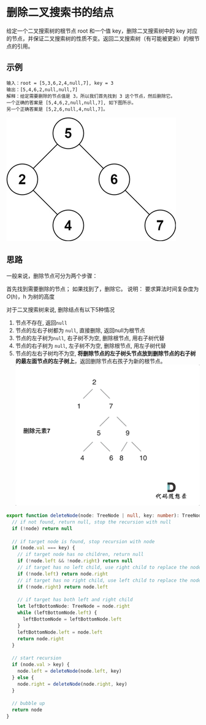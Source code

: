# 删除二叉搜索书的结点

给定一个二叉搜索树的根节点 root 和一个值 key，删除二叉搜索树中的 key 对应的节点，并保证二叉搜索树的性质不变。返回二叉搜索树（有可能被更新）的根节点的引用。

## 示例 

```
输入：root = [5,3,6,2,4,null,7], key = 3
输出：[5,4,6,2,null,null,7]
解释：给定需要删除的节点值是 3，所以我们首先找到 3 这个节点，然后删除它。
一个正确的答案是 [5,4,6,2,null,null,7], 如下图所示。
另一个正确答案是 [5,2,6,null,4,null,7]。
```
![delete-node](../../static/img/binary-tree/del_node_supp.jpg)

## 思路
一般来说，删除节点可分为两个步骤：

首先找到需要删除的节点； 如果找到了，删除它。 说明： 要求算法时间复杂度为 $O(h)$，h 为树的高度

对于二叉搜索树来说, 删除结点有以下5种情况 
1. 节点不存在, 返回`null`
2. 节点的左右子树都为 `null`, 直接删除, 返回null为根节点 
3. 节点的左子树为`null`, 右子树不为空, 删除根节点, 用右子树代替 
4. 节点的右子树为 `null`, 左子树不为空, 删除根节点, 用左子树代替
5. 节点的左右子树均不为空, **将删除节点的左子树头节点放到删除节点的右子树的最左面节点的左子树上**，返回删除节点右孩子为新的根节点。
    ![delete-bst](../../static/img/binary-tree/delete-bst.gif)

```typescript 
export function deleteNode(node: TreeNode | null, key: number): TreeNode | null {
  // if not found, return null, stop the recursion with null
  if (!node) return null

  // if target node is found, stop recursion with node  
  if (node.val === key) {
    // if target node has no children, return null 
    if (!node.left && !node.right) return null
    // if target has no left child, use right child to replace the node
    if (!node.left) return node.right
    // if target has no right child, use left child to replace the node 
    if (!node.right) return node.left

    // if target has both left and right child 
    let leftBottomNode: TreeNode = node.right
    while (leftBottomNode.left) {
      leftBottomNode = leftBottomNode.left
    }
    leftBottomNode.left = node.left
    return node.right
  }

  // start recursion
  if (node.val > key) {
    node.left = deleteNode(node.left, key)
  } else {
    node.right = deleteNode(node.right, key)
  }

  // bubble up 
  return node
}
```
